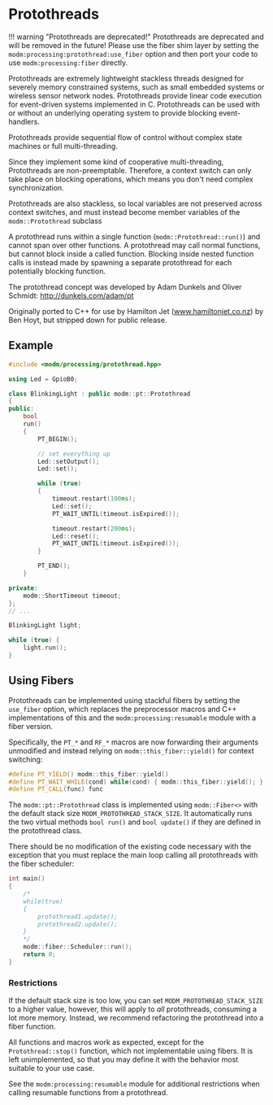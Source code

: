 # Protothreads

!!! warning "Protothreads are deprecated!"
    Protothreads are deprecated and will be removed in the future! Please use
    the fiber shim layer by setting the `modm:processing:protothread:use_fiber`
    option and then port your code to use `modm:processing:fiber` directly.

Protothreads are extremely lightweight stackless threads designed for
severely memory constrained systems, such as small embedded systems or
wireless sensor network nodes. Protothreads provide linear code execution
for event-driven systems implemented in C. Protothreads can be used with or
without an underlying operating system to provide blocking event-handlers.

Protothreads provide sequential flow of control without complex state
machines or full multi-threading.

Since they implement some kind of cooperative multi-threading, Protothreads
are non-preemptable. Therefore, a context switch can only take place on
blocking operations, which means you don't need complex synchronization.

Protothreads are also stackless, so local variables are not preserved across
context switches, and must instead become member variables of the
`modm::Protothread` subclass

A protothread runs within a single function (`modm::Protothread::run()`) and
cannot span over other functions. A protothread may call normal functions,
but cannot block inside a called function. Blocking inside nested function
calls is instead made by spawning a separate protothread for each
potentially blocking function.

The protothread concept was developed by Adam Dunkels and Oliver Schmidt:
http://dunkels.com/adam/pt

Originally ported to C++ for use by Hamilton Jet (www.hamiltonjet.co.nz) by
Ben Hoyt, but stripped down for public release.


## Example

```cpp
#include <modm/processing/protothread.hpp>

using Led = GpioB0;

class BlinkingLight : public modm::pt::Protothread
{
public:
    bool
    run()
    {
        PT_BEGIN();

        // set everything up
        Led::setOutput();
        Led::set();

        while (true)
        {
            timeout.restart(100ms);
            Led::set();
            PT_WAIT_UNTIL(timeout.isExpired());

            timeout.restart(200ms);
            Led::reset();
            PT_WAIT_UNTIL(timeout.isExpired());
        }

        PT_END();
    }

private:
    modm::ShortTimeout timeout;
};
// ...

BlinkingLight light;

while (true) {
    light.run();
}
```


## Using Fibers

Protothreads can be implemented using stackful fibers by setting the `use_fiber`
option, which replaces the preprocessor macros and C++ implementations of this
and the `modm:processing:resumable` module with a fiber version.

Specifically, the `PT_*` and `RF_*` macros are now forwarding their arguments
unmodified and instead relying on `modm::this_fiber::yield()` for context switching:

```cpp
#define PT_YIELD() modm::this_fiber::yield()
#define PT_WAIT_WHILE(cond) while(cond) { modm::this_fiber::yield(); }
#define PT_CALL(func) func
```

The `modm::pt::Protothread` class is implemented using `modm::Fiber<>` with the
default stack size `MODM_PROTOTHREAD_STACK_SIZE`. It automatically runs the two
virtual methods `bool run()` and `bool update()` if they are defined in the
protothread class.

There should be no modification of the existing code necessary with the
exception that you must replace the main loop calling all protothreads with the
fiber scheduler:

```cpp
int main()
{
    /*
    while(true)
    {
        protothread1.update();
        protothread2.update();
    }
    */
    modm::fiber::Scheduler::run();
    return 0;
}
```


### Restrictions

If the default stack size is too low, you can set `MODM_PROTOTHREAD_STACK_SIZE`
to a higher value, however, this will apply to *all* protothreads, consuming a
lot more memory. Instead, we recommend refactoring the protothread into a fiber
function.

All functions and macros work as expected, except for the  `Protothread::stop()`
function, which not implementable using fibers. It is left unimplemented,
so that you may define it with the behavior most suitable to your use case.

See the `modm:processing:resumable` module for additional restrictions when
calling resumable functions from a protothread.
